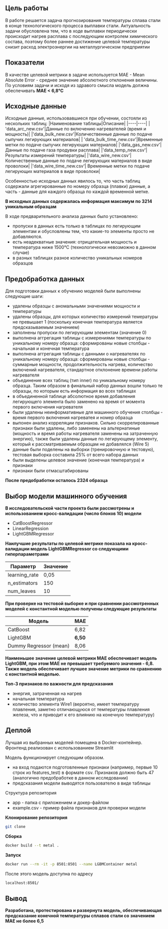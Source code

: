 ## Цель работы

В работе решается задача прогнозирования температуры сплава стали в конце технологического процесса выплавки стали. Актуальность задачи обусловлена тем, что в ходе выплавки периодически происходит нагрев расплава с последующим контролем химического состава, поэтому более раннее достижение целевой температуры снизит расход электроэнергии на металлургическом предприятии

## Показатели

В качестве целевой метрики в задаче используется MAE - Mean Absolute Error - среднее значение абсолютного отклонения величины. По условиям задачи и исходя из здравого смысла модель должна обеспечивать **MAE < 6,8°C**

## Исходные данные

Исходные данные, использовавшиеся при обучении, состояли из нескольких таблиц:
|Наименование таблицы|Описание|
|----|----|
| 'data_arc_new.csv'|Данные по включению нагревателей (время и мощность)|
|'data_bulk_new.csv'|Количественные данные по подаче сыпучих легирующих материалов|
| 'data_bulk_time_new.csv'|Временные метки по подаче сыпучих легирующих материалов|
|'data_gas_new.csv'|Данные по подаче газа продувки расплава|
|'data_temp_new.csv'|Результаты измерений температуры|
|'data_wire_new.csv'|Количественные данные по подаче легирующих материалов в виде проволоки|
|'data_wire_time_new.csv'| Временные метки по подаче легирующих материалов в виде проволоки|

Особенностью исходных данных явилось то, что часть таблиц содержали агрегированные по номеру образца (плавки) данные, а часть - данные для каждого образца по каждой временной метке. 

**В исходных данных содержалась информация максимум по 3214 уникальным образцам**

В ходе предварительного анализа данных было установлено:
- пропуски в данных есть только в таблицах по легирующим элементам и обусловлены тем, что какие-то элементы просто не добавляются.
- есть неадекватные значения: отрицательная мощность и температура ниже 1500°C (технологически невозможно в данном случае)
- в разных таблицах разное количество уникальных номеров образцов


## Предобработка данных

Для подготовки данных к обучению моделей были выполнены следующие шаги:
- удалены образцы с аномальными значениями мощности и температуры
- удалены образцы, для которых количество измерений темературы не превышает 1 (поскольку конечная температура является предсказываемым значением)
- заполнены пропуски по легирующим элементам (значение 0)
- выполнена аггрегация таблицы с измерениями температуры по уникальному номеру образца: сформированы новые столбцы - начальная и конечная температура
- выполнена аггрегация таблицы с данными о нагревателях по уникальному номеру образца: сформированы новые столбцы - суммарные мощности, продолжительность нагрева, количество включений нагревателя, стандартное отклонение времени работы нагревателя
- объединение всех таблиц (тип inner) по уникальному номеру образца. Таким образом в финальный набор данных вошли только те образцы, по которым есть информация во всех таблицах
- в объединенной таблице абсолютное время добавления легирующего элемента было заменено на время от момента первого включения нагревателя
- были удалены неинформативные для машинного обучения столбцы - время первого включения нагреватея и номер образца
- выпонен анализ корреляции признаков. Сильно скоррелированные признаки были удалены, либо заменены на альтернатиные (мощность и время работы нагревателя заменены на затраченную энергию), также были удалены данные по легирующему элементу, который к рассматриваемым образцам не добавлялся (Wire 5)
- данные были поделены на выборки (тренировочную и тестовую), тестовая выборка составила 25% от всего набора данных
- были выделены целевое значение (конечная температура) и признаки
- признаки были отмасштабированы

**После предобработки осталось 2324 образца**

## Выбор модели машинного обучения

**В исследовательской части проекта были рассмотрены и использованием кросс-валидации (число блоков 10) модели**

- CatBoostRegressor
- LinearRegression
- LightGBMRegressor

**Наилучшие результаты по целевой метрике показала на кросс-валидации модель LightGBMRegressor со следующими гиперпараметрами**

|Параметр|Значение|
|---|---|
|learning_rate|0,05|
|n_estimators|150|
|num_leaves|10|

**При проверке на тестовой выборке и при сравнении рассмотренных моделей с константной моделью получены следующие результаты**

|Модель|MAE|
| ---| ---|
|CatBoost|6,82|
|LightGBM|**6,50**|
|Dummy Regressor (mean) |8,06|

**Наименьшее значение целевой метрики MAE обеспечивает модель LightGBM, при этом МАЕ не превышает требуемого значения - 6,8.
Также модель обеспечивает лучшее значение метрики по сравнению с константной моделью.**

**Топ-3 признаков по важности для предсказания**

- энергия, затраченная на нагрев
- начальная температура
- количество элемента Wire1 (вероятно, имеет температуру плавления, заметно отличающуюся от температуры плавления железа, что и приводит к его влиянию на конечную температуру)

## Деплой

Лучшая из выбранных моделей помещена в Docker-контейнер.
Фронтенд реализован с использованием Streamlit

Модель функционирует следующим образом.
- на вход подаются подготовленные признаки (например, первые 10 строк из features_test) в формате csv. Признаков должно быть 47 (аналогично предобработке в данном исследовании)
- предсказания модели выводятся пользователю в виде таблицы


Структура репозитория
- app - папка с приложением и докер-файлом
- example.csv - пример файла признаков для проверки модели

**Клонирование репозитория**
```bash
git clone
```

**Сборка**
```bash
docker build --t metal .
```
**Запуск**
```bash
docker run --rm -it -p 8501:8501 --name LGBMContainer metal
```

После этого модель доступна по адресу 
```bash
localhost:8501/
```

## Вывод

**Разработана, протестирована и развернута модель, обеспечивающая предсказание конечной температуры сплавов стали со значением МАЕ не более 6,5**

